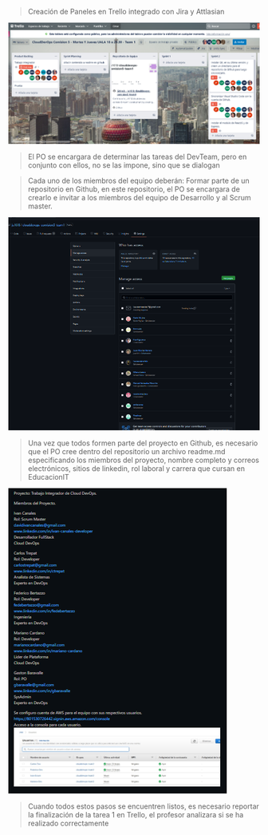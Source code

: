 >	Creación de Paneles en Trello integrado con Jira y Attlasian

![Trello.PNG](Trello.png)

>	 El PO se encargara de determinar las tareas del DevTeam, pero en conjunto con ellos, no se las impone, sino que se dialogan


>   Cada uno de los miembros del equipo deberán:
>   Formar parte de un repositorio en Github, en este repositorio, el PO se encargara de crearlo e invitar a los miembros del equipo de Desarrollo y al Scrum master.

![repo-collabs.PNG](repo-collabs.png)

>   Una vez que todos formen parte del proyecto en Github, es necesario que el PO cree dentro del repositorio un archivo readme.md especificando los miembros del proyecto, nombre completo y correos electrónicos, sitios de linkedin, rol laboral y carrera que cursan en EducacionIT

![lista-integrantes.PNG](lista-integrantes.PNG)

>   Cuando todos estos pasos se encuentren listos, es necesario reportar la finalización de la tarea 1 en Trello, el profesor analizara si se ha realizado correctamente
